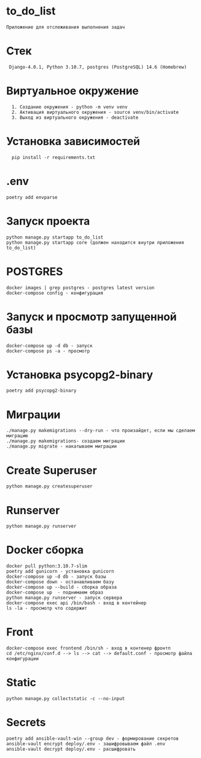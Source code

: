 # to_do_list
    
    Приложение для отслеживания выполнения задач

# Cтек 
     Django-4.0.1, Python 3.10.7, postgres (PostgreSQL) 14.6 (Homebrew)

# Виртуальное окружение
      1. Создание окружения - python -m venv venv
      2. Активация виртуального окружения - source venv/bin/activate
      3. Выход из виртуального окружения - deactivate

# Установка зависимостей
      pip install -r requirements.txt

# .env
    poetry add envparse

# Запуск проекта
    python manage.py startapp to_do_list 
    python manage.py startapp core (должен находится внутри приложения to_do_list)

# POSTGRES 
    docker images | grep postgres - postgres latest version
    docker-compose config - конфигурация 

# Запуск и просмотр запущенной базы
    docker-compose up -d db - запуск
    docker-compose ps -a - просмотр


# Установка psycopg2-binary
    poetry add psycopg2-binary

# Миграции
    ./manage.py makemigrations --dry-run - что произайдет, если мы сделаем миграцию
    ./manage.py makemigrations- создаем миграции
    ./manage.py migrate - накатываем миграции
 
# Create Superuser
    python manage.py createsuperuser

# Runserver 
    python manage.py runserver

# Docker сборка
    docker pull python:3.10.7-slim
    poetry add gunicorn - установка gunicorn
    docker-compose up -d db - запуск базы
    docker-compose down - останавливаем базу
    docker-compose up --build - сборка образа
    docker-compose up  - поднимаем образ
    python manage.py runserver - запуск сервера
    docker-compose exec api /bin/bash - вход в контейнер
    ls -la - просмотр что содержит

# Front
    docker-compose exec frontend /bin/sh - вход в контенер фронтп
    cd /etc/nginx/conf.d --> ls --> cat --> default.conf - просмотр файла конфигурации

# Static 
    python manage.py collectstatic -c --no-input

# Secrets
    poetry add ansible-vault-win --group dev - формирование секретов
    ansible-vault encrypt deploy/.env - зашифровываем файл .env
    ansible-vault decrypt deploy/.env - расшифровать